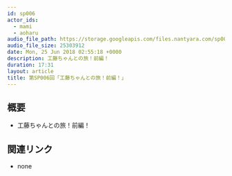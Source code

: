 ```yaml
---
id: sp006
actor_ids:
  - mami
  - aoharu
audio_file_path: https://storage.googleapis.com/files.nantyara.com/sp006.mp3
audio_file_size: 25303912
date: Mon, 25 Jun 2018 02:55:18 +0000
description: 工藤ちゃんとの旅！前編！
duration: 17:31
layout: article
title: 第SP006回「工藤ちゃんとの旅！前編！」
---
```

## 概要

* 工藤ちゃんとの旅！前編！

## 関連リンク

* none
